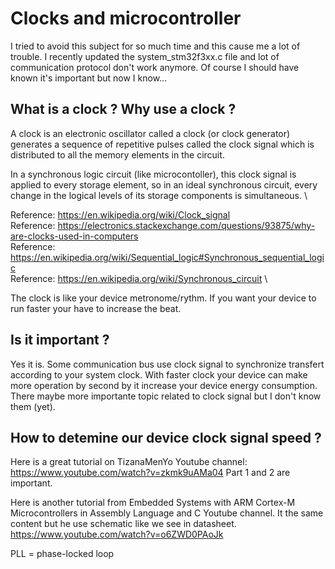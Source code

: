 # Clocks and microcontroller
I tried to avoid this subject for so much time and this cause me a lot of 
trouble. I recently updated the system_stm32f3xx.c file and lot of
communication protocol don't work anymore. Of course I should have known it's
 important but now I know...

## What is a clock ? Why use a clock ?
A clock is an electronic oscillator called a clock (or clock generator) generates a sequence of repetitive pulses called the clock signal which is distributed to all the memory elements in the circuit.

In a synchronous logic circuit (like microcontoller), this clock signal is applied to every storage element, so in an ideal synchronous circuit, every change in the logical levels of its storage components is simultaneous. \

Reference: https://en.wikipedia.org/wiki/Clock_signal \
Reference: https://electronics.stackexchange.com/questions/93875/why-are-clocks-used-in-computers \
Reference: https://en.wikipedia.org/wiki/Sequential_logic#Synchronous_sequential_logic \
Reference: https://en.wikipedia.org/wiki/Synchronous_circuit \

The clock is like your device metronome/rythm.
If you want your device to run faster your have to increase the beat.

## Is it important ?
Yes it is. Some communication bus use clock signal to synchronize transfert according to your system clock. With faster clock your device can make more operation by second by it increase your device energy consumption. There maybe more importante topic related to clock signal but I don't know them (yet).

## How to detemine our device clock signal speed ?
Here is a great tutorial on TizanaMenYo Youtube channel:
https://www.youtube.com/watch?v=zkmk9uAMa04
Part 1 and 2 are important.

Here is another tutorial from Embedded Systems with ARM Cortex-M Microcontrollers in Assembly Language and C Youtube channel. It the same content but he use schematic like we see in datasheet.
https://www.youtube.com/watch?v=o6ZWD0PAoJk

PLL = phase-locked loop
